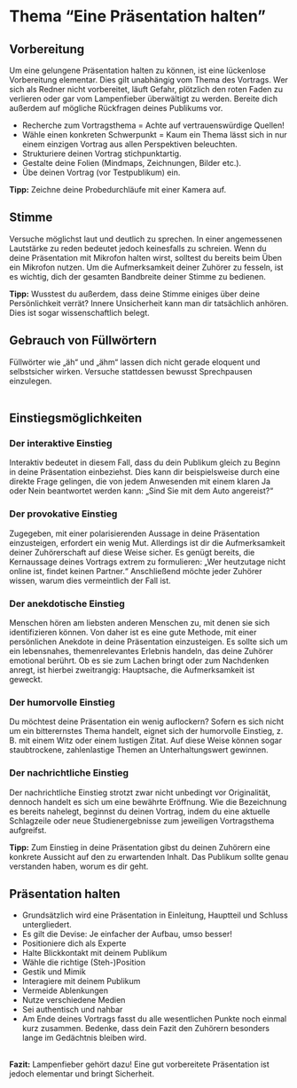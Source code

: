# Thema “Eine Präsentation halten”

## Vorbereitung
Um eine gelungene Präsentation halten zu können, ist eine lückenlose Vorbereitung elementar. Dies gilt unabhängig vom Thema des Vortrags. Wer sich als Redner nicht vorbereitet, läuft Gefahr, plötzlich den roten Faden zu verlieren oder gar vom Lampenfieber überwältigt zu werden. Bereite dich außerdem auf mögliche Rückfragen deines Publikums vor.

- Recherche zum Vortragsthema = Achte auf vertrauenswürdige Quellen!
- Wähle einen konkreten Schwerpunkt = Kaum ein Thema lässt sich in nur einem einzigen Vortrag aus allen Perspektiven beleuchten.
- Strukturiere deinen Vortrag stichpunktartig.
- Gestalte deine Folien (Mindmaps, Zeichnungen, Bilder etc.).
- Übe deinen Vortrag (vor Testpublikum) ein.

<b>Tipp:</b> Zeichne deine Probedurchläufe mit einer Kamera auf.

## Stimme
Versuche möglichst laut und deutlich zu sprechen. In einer angemessenen Lautstärke zu reden bedeutet jedoch keinesfalls zu schreien.
Wenn du deine Präsentation mit Mikrofon halten wirst, solltest du bereits beim Üben ein Mikrofon nutzen.
Um die Aufmerksamkeit deiner Zuhörer zu fesseln, ist es wichtig, dich der gesamten Bandbreite deiner Stimme zu bedienen.

<b>Tipp:</b> Wusstest du außerdem, dass deine Stimme einiges über deine Persönlichkeit verrät? Innere Unsicherheit kann man dir tatsächlich anhören. Dies ist sogar wissenschaftlich belegt.

## Gebrauch von Füllwörtern
Füllwörter wie „äh“ und „ähm“ lassen dich nicht gerade eloquent und selbstsicher wirken.
Versuche stattdessen bewusst Sprechpausen einzulegen.
<br></br>

## Einstiegsmöglichkeiten

### Der interaktive Einstieg
Interaktiv bedeutet in diesem Fall, dass du dein Publikum gleich zu Beginn in deine Präsentation einbeziehst. Dies kann dir beispielsweise durch eine direkte Frage gelingen, die von jedem Anwesenden mit einem klaren Ja oder Nein beantwortet werden kann: „Sind Sie mit dem Auto angereist?“
### Der provokative Einstieg
Zugegeben, mit einer polarisierenden Aussage in deine Präsentation einzusteigen, erfordert ein wenig Mut. Allerdings ist dir die Aufmerksamkeit deiner Zuhörerschaft auf diese Weise sicher. Es genügt bereits, die Kernaussage deines Vortrags extrem zu formulieren: „Wer heutzutage nicht online ist, findet keinen Partner.“ Anschließend möchte jeder Zuhörer wissen, warum dies vermeintlich der Fall ist.
### Der anekdotische Einstieg
Menschen hören am liebsten anderen Menschen zu, mit denen sie sich identifizieren können. Von daher ist es eine gute Methode, mit einer persönlichen Anekdote in deine Präsentation einzusteigen. Es sollte sich um ein lebensnahes, themenrelevantes Erlebnis handeln, das deine Zuhörer emotional berührt. Ob es sie zum Lachen bringt oder zum Nachdenken anregt, ist hierbei zweitrangig: Hauptsache, die Aufmerksamkeit ist geweckt.
### Der humorvolle Einstieg
Du möchtest deine Präsentation ein wenig auflockern? Sofern es sich nicht um ein bitterernstes Thema handelt, eignet sich der humorvolle Einstieg, z. B. mit einem Witz oder einem lustigen Zitat. Auf diese Weise können sogar staubtrockene, zahlenlastige Themen an Unterhaltungswert gewinnen.
### Der nachrichtliche Einstieg
Der nachrichtliche Einstieg strotzt zwar nicht unbedingt vor Originalität, dennoch handelt es sich um eine bewährte Eröffnung. Wie die Bezeichnung es bereits nahelegt, beginnst du deinen Vortrag, indem du eine aktuelle Schlagzeile oder neue Studienergebnisse zum jeweiligen Vortragsthema aufgreifst.

<b>Tipp:</b> Zum Einstieg in deine Präsentation gibst du deinen Zuhörern eine konkrete Aussicht auf den zu erwartenden Inhalt. Das Publikum sollte genau verstanden haben, worum es dir geht.

## Präsentation halten
- Grundsätzlich wird eine Präsentation in Einleitung, Hauptteil und Schluss untergliedert.
- Es gilt die Devise: Je einfacher der Aufbau, umso besser!
- Positioniere dich als Experte
- Halte Blickkontakt mit deinem Publikum
- Wähle die richtige (Steh-)Position
- Gestik und Mimik
- Interagiere mit deinem Publikum
- Vermeide Ablenkungen
- Nutze verschiedene Medien
- Sei authentisch und nahbar
- Am Ende deines Vortrags fasst du alle wesentlichen Punkte noch einmal kurz zusammen. Bedenke, dass dein Fazit den Zuhörern besonders lange im Gedächtnis bleiben wird.
<br></br>

<b>Fazit:</b> Lampenfieber gehört dazu! Eine gut vorbereitete Präsentation ist jedoch elementar und bringt Sicherheit. 